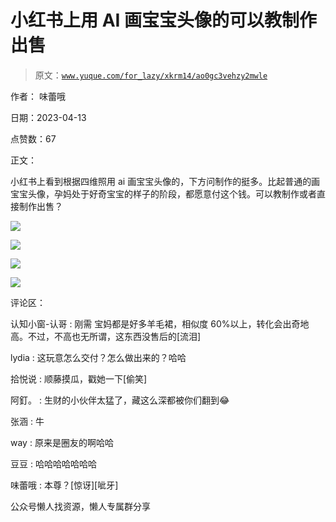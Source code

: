 # 小红书上用 AI 画宝宝头像的可以教制作出售

> 原文：[`www.yuque.com/for_lazy/xkrm14/ao0gc3vehzy2mwle`](https://www.yuque.com/for_lazy/xkrm14/ao0gc3vehzy2mwle)

作者： 味蕾哦

日期：2023-04-13

点赞数：67

正文：

小红书上看到根据四维照用 ai 画宝宝头像的，下方问制作的挺多。比起普通的画宝宝头像，孕妈处于好奇宝宝的样子的阶段，都愿意付这个钱。可以教制作或者直接制作出售？

![](img/e335a59dc641630d76407cd74bad8937.png)

![](img/50b060b4bdcd78303222420660fe75f2.png)

![](img/26b90ab8d7fe5d0a64aefcae9ae5e8f5.png)

![](img/667b285a4f114a0ee57844a3de63bb81.png)

评论区：

认知小窗-认哥 : 刚需 宝妈都是好多羊毛裙，相似度 60%以上，转化会出奇地高。不过，不高也无所谓，这东西没售后的[流泪]

lydia : 这玩意怎么交付？怎么做出来的？哈哈

拾悦说 : 顺藤摸瓜，戳她一下[偷笑]

阿釘。 : 生财的小伙伴太猛了，藏这么深都被你们翻到😂

张涵 : 牛

way : 原来是圈友的啊哈哈

豆豆 : 哈哈哈哈哈哈哈

味蕾哦 : 本尊？[惊讶][呲牙]

公众号懒人找资源，懒人专属群分享

